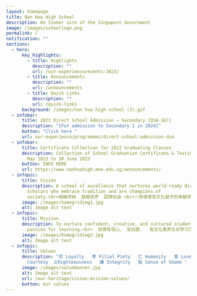 ```yaml
---
layout: homepage
title: Nan Hua High School
description: An Isomer site of the Singapore Government
image: /images/schoollogo.png
permalink: /
notification: ""
sections:
  - hero:
      key_highlights:
        - title: Highlights
          description: ""
          url: /our-experience/events-2023/
        - title: Announcements
          description: ""
          url: /announcements
        - title: Quick Links
          description: ""
          url: /quick-links
      background: /images/nan hua high school (3).gif
  - infobar:
      title: 2023 Direct School Admission – Secondary (DSA-SEC)
      description: "[For admission to Secondary 1 in 2024]"
      button: "Click here "
      url: our-experience/programmes/direct-school-admission-dsa
  - infobar:
      title: Certificate Collection for 2022 Graduating Classes
      description: Collection of School Graduation Certificate & Testimonial from 8
        May 2023 to 30 June 2023
      button: INFO HERE
      url: https://www.nanhuahigh.moe.edu.sg/announcements/
  - infopic:
      title: Vision
      description: A school of excellence that nurtures world-ready Bicultural
        Scholars who embrace tradition and are champions of
        society.<br>根植传统  放眼世界  回馈社会 <br>一所培育双文化君子的卓越学校。
      image: /images/homegridimg1.jpg
      alt: Image alt text
  - infopic:
      title: Mission
      description: To nurture confident, creative, and cultured students with a
        passion for learning.<br>  培育有信心、 有创意、  有文化素养又对学习充满热忱的学生。
      image: /images/homegridimg2.jpg
      alt: Image alt text
  - infopic:
      title: Values
      description: "忠 Loyalty   孝 Filial Piety   仁 Humanity   爱 Love   礼
        Courtesy  义Righteousness   廉 Integrity   耻 Sense of Shame "
      image: /images/valuebanner.jpg
      alt: Image alt text
      url: /our-heritage/vision-mission-values/
      button: our values
---
```

